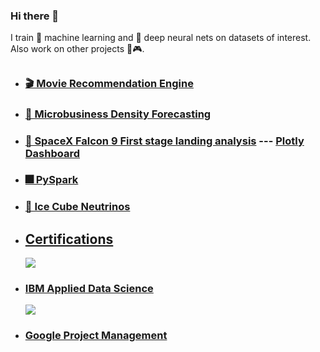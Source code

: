 ### Hi there 👋

I train 🤖 machine learning and 🧠 deep neural nets on datasets of interest. Also work on other projects 🎲🎮.

## 
* ### [🎬 Movie Recommendation Engine](https://github.com/abdulw352/Data-Science-Notebooks/blob/main/Movie%20Recommendation%20Engine.ipynb)
* ### [🏪 Microbusiness Density Forecasting](https://github.com/abdulw352/Data-Science-Notebooks/blob/main/microbusiness-density-forecasting.ipynb)
* ### [🚀 SpaceX Falcon 9 First stage landing analysis](https://github.com/abdulw352/IBM-Data-Science) --- [Plotly Dashboard](https://github.com/abdulw352/IBM-Data-Science/blob/main/spacex_dash_app.py)
* ### [🎆 PySpark](https://github.com/abdulw352/Data-Science-Notebooks/blob/main/Working%20with%20Data%20in%20Spark.ipynb)
* ### [🧊 Ice Cube Neutrinos](https://github.com/abdulw352/Data-Science-Notebooks/blob/main/icecube-neutrinos-in-deep-ice-analysis.ipynb)

##
* ## [Certifications](https://github.com/abdulw352/Data-Science-Notebooks/tree/main/Certifications)
  <img src = https://cdn4.iconfinder.com/data/icons/flat-brand-logo-2/512/ibm-128.png>
* ### [IBM Applied Data Science](https://github.com/abdulw352/Data-Science-Notebooks/blob/main/Certifications/Coursera%20Data%20Science%20Certificate%20%20MKYZ2L6FHPMQ.pdf)
  <img src = https://res.cloudinary.com/socapa/image/upload/q_auto,f_auto/c_scale,w_183/icons/google.jpg>
* ### [Google Project Management](https://github.com/abdulw352/Data-Science-Notebooks/blob/main/Certifications/Coursera%20Google%20Project%20Management%20XYZCFRKNQN57.pdf)

<!--
**abdulw352/abdulw352** is a ✨ _special_ ✨ repository because its `README.md` (this file) appears on your GitHub profile.

Here are some ideas to get you started:

- 🔭 I’m currently working on ...
- 🌱 I’m currently learning ...
- 👯 I’m looking to collaborate on ...
- 🤔 I’m looking for help with ...
- 💬 Ask me about ...
- 📫 How to reach me: ...
- 😄 Pronouns: ...
- ⚡ Fun fact: ...
-->
